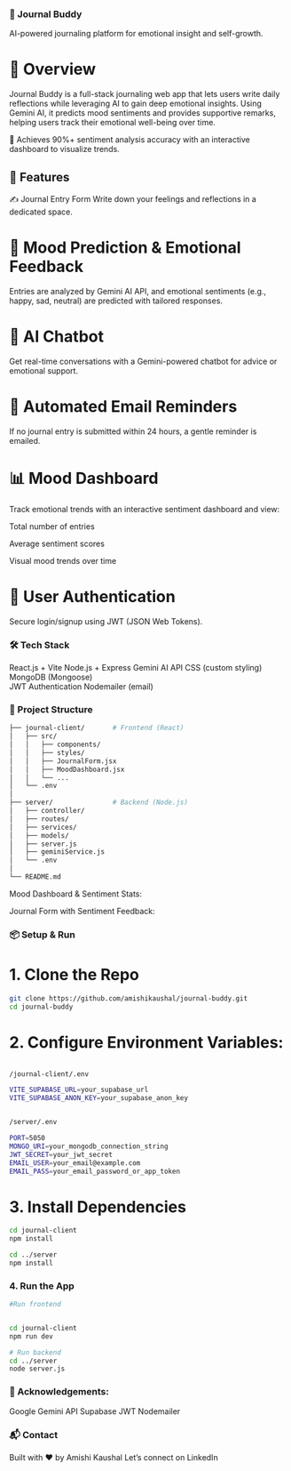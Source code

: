 ### 📝 Journal Buddy
AI-powered journaling platform for emotional insight and self-growth.

# 🌟 Overview
Journal Buddy is a full-stack journaling web app that lets users write daily reflections while leveraging AI to gain deep emotional insights. Using Gemini AI, it predicts mood sentiments and provides supportive remarks, helping users track their emotional well-being over time.

🧠 Achieves 90%+ sentiment analysis accuracy with an interactive dashboard to visualize trends.

## 🚀 Features
✍️ Journal Entry Form
Write down your feelings and reflections in a dedicated space.

# 🤖 Mood Prediction & Emotional Feedback
Entries are analyzed by Gemini AI API, and emotional sentiments (e.g., happy, sad, neutral) are predicted with tailored responses.

# 💬 AI Chatbot
Get real-time conversations with a Gemini-powered chatbot for advice or emotional support.

# 📧 Automated Email Reminders
If no journal entry is submitted within 24 hours, a gentle reminder is emailed.

# 📊 Mood Dashboard
Track emotional trends with an interactive sentiment dashboard and view:

Total number of entries

Average sentiment scores

Visual mood trends over time

# 🔐 User Authentication
Secure login/signup using JWT (JSON Web Tokens).

### 🛠️ Tech Stack

React.js + Vite	Node.js + Express
Gemini AI API
CSS (custom styling)	
MongoDB (Mongoose)	
JWT Authentication
Nodemailer (email)

### 📁 Project Structure
```bash
├── journal-client/       # Frontend (React)
│   ├── src/
│   │   ├── components/
│   │   ├── styles/
│   │   ├── JournalForm.jsx
│   │   ├── MoodDashboard.jsx
│   │   └── ...
│   └── .env
│
├── server/               # Backend (Node.js)
│   ├── controller/
│   ├── routes/
│   ├── services/
│   ├── models/
│   ├── server.js
│   ├── geminiService.js
│   └── .env
│
└── README.md
```

Mood Dashboard & Sentiment Stats:


Journal Form with Sentiment Feedback:


### 📦 Setup & Run

# 1. Clone the Repo
```bash
git clone https://github.com/amishikaushal/journal-buddy.git
cd journal-buddy
```

# 2. Configure Environment Variables:

```bash

/journal-client/.env

VITE_SUPABASE_URL=your_supabase_url
VITE_SUPABASE_ANON_KEY=your_supabase_anon_key


/server/.env

PORT=5050
MONGO_URI=your_mongodb_connection_string
JWT_SECRET=your_jwt_secret
EMAIL_USER=your_email@example.com
EMAIL_PASS=your_email_password_or_app_token
```

# 3. Install Dependencies
```bash
cd journal-client
npm install

cd ../server
npm install
```

### 4. Run the App
```bash
#Run frontend


cd journal-client
npm run dev

# Run backend
cd ../server
node server.js
```

### 🙌 Acknowledgements:

Google Gemini API
Supabase
JWT
Nodemailer

### 📬 Contact
Built with ❤️ by Amishi Kaushal
Let’s connect on LinkedIn